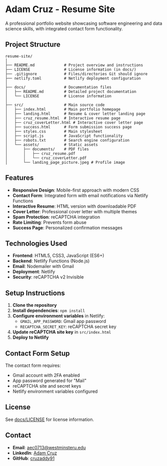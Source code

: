 # Adam Cruz - Resume Site

A professional portfolio website showcasing software engineering and data science skills, with integrated contact form functionality.

## Project Structure

```
resume-site/
│
├── README.md             # Project overview and instructions
├── LICENSE               # License information (in docs/)
├── .gitignore            # Files/directories Git should ignore
├── netlify.toml          # Netlify deployment configuration
│
├── docs/                 # Documentation files
│   ├── README.md         # Detailed project documentation
│   └── LICENSE           # License information
│
├── src/                  # Main source code
│   ├── index.html        # Main portfolio homepage
│   ├── landing.html      # Resume & cover letter landing page
│   ├── cruz_resume.html  # Interactive resume page
│   ├── cruz_coverLetter.html # Interactive cover letter page
│   ├── success.html      # Form submission success page
│   ├── styles.css        # Main stylesheet
│   ├── script.js         # JavaScript functionality
│   ├── robots.txt        # Search engine configuration
│   └── assets/           # Static assets
│       ├── documents/    # PDF files
│       │   ├── cruz_resume.pdf
│       │   └── cruz_coverLetter.pdf
│       └── landing_page_picture.jpeg # Profile image
```

## Features

- **Responsive Design**: Mobile-first approach with modern CSS
- **Contact Form**: Integrated form with email notifications via Netlify Functions
- **Interactive Resume**: HTML version with downloadable PDF
- **Cover Letter**: Professional cover letter with multiple themes
- **Spam Protection**: reCAPTCHA integration
- **Rate Limiting**: Prevents form abuse
- **Success Page**: Personalized confirmation messages

## Technologies Used

- **Frontend**: HTML5, CSS3, JavaScript (ES6+)
- **Backend**: Netlify Functions (Node.js)
- **Email**: Nodemailer with Gmail
- **Deployment**: Netlify
- **Security**: reCAPTCHA v2 Invisible

## Setup Instructions

1. **Clone the repository**
2. **Install dependencies**: `npm install`
3. **Configure environment variables** in Netlify:
   - `GMAIL_APP_PASSWORD`: Gmail app password
   - `RECAPTCHA_SECRET_KEY`: reCAPTCHA secret key
4. **Update reCAPTCHA site key** in `src/index.html`
5. **Deploy to Netlify**

## Contact Form Setup

The contact form requires:
- Gmail account with 2FA enabled
- App password generated for "Mail"
- reCAPTCHA site and secret keys
- Netlify environment variables configured

## License

See [docs/LICENSE](docs/LICENSE) for license information.

## Contact

- **Email**: aec0713@westminsteru.edu
- **LinkedIn**: [Adam Cruz](https://www.linkedin.com/in/cruzadam91/)
- **GitHub**: [cruzaddy91](https://github.com/cruzaddy91) 